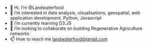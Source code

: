 - 👋 Hi, I’m @Landwaterfood
- 👀 I’m interested in data analysis, visualisations, geospatial, web application development. Python, Javascript
- 🌱 I’m currently learning D3.JS
- 💞️ I’m looking to collaborate on building Regenerative Agriculture networks
- 📫 How to reach me landwaterfood@gmail.com

<!---
Landwaterfood/Landwaterfood is a ✨ special ✨ repository because its `README.md` (this file) appears on your GitHub profile.
You can click the Preview link to take a look at your changes.
--->

